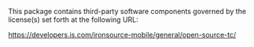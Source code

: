 This package contains third-party software components governed by the license(s) set forth at the following URL:

https://developers.is.com/ironsource-mobile/general/open-source-tc/
